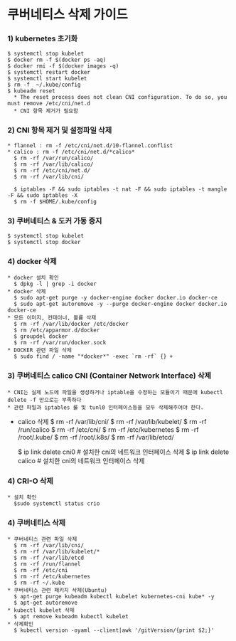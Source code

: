 # 쿠버네티스 삭제 가이드

  ### 1) kubernetes 초기화
    $ systemctl stop kubelet
    $ docker rm -f $(docker ps -aq)
    $ docker rmi -f $(docker images -q)
    $ systemctl restart docker
    $ systemctl start kubelet
    $ rm -f  ~/.kube/config
    $ kubeadm reset
      * The reset process does not clean CNI configuration. To do so, you must remove /etc/cni/net.d
      * CNI 항목 제거가 필요함
  
  ### 2) CNI 항목 제거 및 설정파일 삭제
    * flannel : rm -f /etc/cni/net.d/10-flannel.conflist
    * calico : rm -f /etc/cni/net.d/*calico*
      $ rm -rf /var/run/calico/
      $ rm -rf /var/lib/calico/
      $ rm -rf /etc/cni/net.d/
      $ rm -rf /var/lib/cni/
    
      $ iptables -F && sudo iptables -t nat -F && sudo iptables -t mangle -F && sudo iptables -X
      $ rm -f $HOME/.kube/config
      
    
  ### 3) 쿠버네티스 & 도커 가동 중지
    $ systemctl stop kubelet
    $ systemctl stop docker
    
  ### 4) docker 삭제
    * docker 설치 확인
      $ dpkg -l | grep -i docker
    * docker 삭제
      $ sudo apt-get purge -y docker-engine docker docker.io docker-ce
      $ sudo apt-get autoremove -y --purge docker-engine docker docker.io docker-ce
    * 모든 이미지, 컨테이너, 볼륨 삭제
      $ rm -rf /var/lib/docker /etc/docker
      $ rm /etc/apparmor.d/docker
      $ groupdel docker
      $ rm -rf /var/run/docker.sock
    * DOCKER 관련 파일 삭제
      $ sudo find / -name "*docker*" -exec `rm -rf` {} +
      
    
  ### 3) 쿠버네티스 calico CNI (Container Network Interface) 삭제
    * CNI는 실제 노드에 파일을 생성하거나 iptable을 수정하는 모듈이기 때문에 kubectl delete -f 만으로는 부족하다
    * 관련 파일과 iptables 룰 및 tunl0 인터페이스등을 모두 삭제해주어야 한다.
    
   * calico 삭제
      $ rm -rf /var/lib/cni/
      $ rm -rf /var/lib/kubelet/
      $ rm -rf /run/calico
      $ rm -rf /etc/cni/
      $ rm -rf /etc/kubernetes
      $ rm -rf /root/.kube/
      $ rm -rf /root/.k8s/
      $ rm -rf /var/lib/etcd/

      $ ip link delete cni0   # 설치한 cni의 네트워크 인터페이스 삭제
      $ ip link delete calico   # 설치한 cni의 네트워크 인터페이스 삭제
      
  ### 4) CRI-O 삭제
    * 설치 확인
      $sudo systemctl status crio
    
  ### 4) 쿠버네티스 삭제
    * 쿠버네티스 관련 파일 삭제
      $ rm -rf /var/lib/cni/
      $ rm -rf /var/lib/kubelet/*
      $ rm -rf /var/lib/etcd
      $ rm -rf /run/flannel
      $ rm -rf /etc/cni
      $ rm -rf /etc/kubernetes
      $ rm -rf ~/.kube
    * 쿠버네티스 관련 패키지 삭제(Ubuntu)
      $ apt-get purge kubeadm kubectl kubelet kubernetes-cni kube* -y
      $ apt-get autoremove
    * kubectl kubelet 삭제
      $ apt remove kubeadm kubectl kubelet
    * 삭제확인
      $ kubectl version -oyaml --client|awk '/gitVersion/{print $2;}'
      
